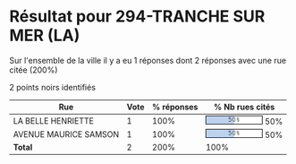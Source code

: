 # Résultat pour 294-TRANCHE SUR MER (LA)

Sur l'ensemble de la ville il y a eu 1 réponses dont 2 réponses avec une rue citée (200%)

2 points noirs identifiés

| Rue | Vote | % réponses | % Nb rues cités|
|-----|------|------------|----------------|
| LA BELLE HENRIETTE | 1 | 100% | <img src="../../img/bar_50.gif" />&nbsp;50%|
| AVENUE MAURICE SAMSON | 1 | 100% | <img src="../../img/bar_50.gif" />&nbsp;50%|
| **Total** | 2 | 200% | 100%|
